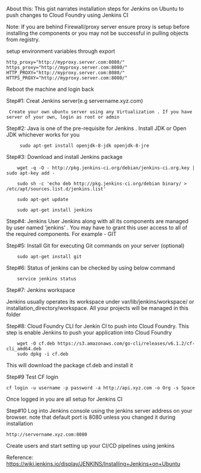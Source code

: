 About this: This gist narrates installation steps for Jenkins on Ubuntu to push changes to Cloud Foundry using Jenkins CI

Note:
If you are behind Firewall/proxy server ensure proxy is setup before installing the components or you may not be successful in pulling objects from registry.

setup environment variables through export 
  	
	http_proxy="http://myproxy.server.com:8080/"  
  	https_proxy="http://myproxy.server.com:8080/"  
 	HTTP_PROXY="http://myproxy.server.com:8080/"  
  	HTTPS_PROXY="http://myproxy.server.com:8080/"

Reboot the machine and login back 

Step#1: Creat Jenkins server(e.g servername.xyz.com)

 	 Create your own ubuntu server using any Virtualization . If you have server of your own, login as root or admin
  

Step#2:
  Java is one of the pre-requisite for Jenkins . Install JDK or Open JDK whichever works for you
  
   		 sudo apt-get install openjdk-8-jdk openjdk-8-jre
    

Step#3: Download and install Jenkins package

 		wget -q -O - http://pkg.jenkins-ci.org/debian/jenkins-ci.org.key | sudo apt-key add -
  
  		sudo sh -c 'echo deb http://pkg.jenkins-ci.org/debian binary/ > /etc/apt/sources.list.d/jenkins.list'
  
  		sudo apt-get update
  
  		sudo apt-get install jenkins


Step#4: Jenkins User
Jenkins along with all its components are managed by user named 'jenkins' . You may have to grant this user access to all of the required components. For example - GIT


Step#5: Install Git for executing Git commands on your server (optional)
  
  		sudo apt-get install git 
  

Step#6: Status of jenkins can be checked by using below command

  		service jenkins status


Step#7: Jenkins workspace

Jenkins usually operates its workspace under var/lib/jenkins/workspace/ or installation_directory/workspace. All your projects will be managed in this folder


Step#8: Cloud Foundry CLI for Jenkin CI to push into Cloud Foundry. This step is enable Jenkins to push your application into Cloud Foundry

		wget -O cf.deb https://s3.amazonaws.com/go-cli/releases/v6.1.2/cf-cli_amd64.deb
		sudo dpkg -i cf.deb

This will download the package cf.deb and install it 

Step#9 Test CF login

	cf login -u username -p password -a http://api.xyz.com -o Org -s Space

Once logged in you are all setup for Jenkins CI 

Step#10 Log into Jenkins console using the jenkins server address on your browser. note that default port is 8080 unless you changed it during installation

	http://servername.xyz.com:8080
	
Create users and start setting up your CI/CD pipelines using jenkins


Reference:
https://wiki.jenkins.io/display/JENKINS/Installing+Jenkins+on+Ubuntu





